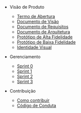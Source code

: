 - Visão de Produto
  - [Termo de Abertura](Docs/Termo_de_abertura.md)
  - [Documento de Visão](Docs/Documento_de_visao.md)
  - [Documento de Requisitos](Docs/Documento_de_requisitos.md)
  - [Documento de Arquitetura](Docs/Documento_de_arquitetura.md)
  - [Protótipo de Alta Fidelidade](Docs/Prototipo_de_alta_fidelidade.md)
  - [Protótipo de Baixa Fidelidade](Docs/Prototipo_de_baixa_fidelidade.md)
  - [Identidade Visual](Docs/Guia_de_estilo.md)

- Gerenciamento
  - [Sprint 0](#)
  - [Sprint 1](Sprints/Sprint%201/Sprint1.md)
  - [Sprint 2](Sprints/Sprint%202/Sprint2.md)
  - [Sprint 3](Sprints/Sprint%203/Sprint3.md)

- Contribuição
  - [Como contribuir](Docs/Como_contribuir.md)
  - [Código de Conduta](Docs/Codigo_de_conduta.md)

